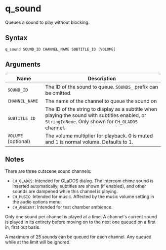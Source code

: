 # q_sound

Queues a sound to play without blocking.

## Syntax

```
q_sound SOUND_ID CHANNEL_NAME SUBTITLE_ID [VOLUME]
```

## Arguments

| Name                | Description                                                                                                                                         |
| ------------------- | --------------------------------------------------------------------------------------------------------------------------------------------------- |
| `SOUND_ID`          | The ID of the sound to queue. `SOUNDS_` prefix can be omitted.                                                                                      |
| `CHANNEL_NAME`      | The name of the channel to queue the sound on                                                                                                       |
| `SUBTITLE_ID`       | The ID of the string to display as a subtitle when playing the sound with subtitles enabled, or `StringIdNone`. Only shown for `CH_GLADOS` channel. |
| `VOLUME` (optional) | The volume multiplier for playback. 0 is muted and 1 is normal volume. Defaults to 1.                                                               |

## Notes

There are three cutscene sound channels:

* `CH_GLADOS`: Intended for GLaDOS dialog. The intercom chime sound is inserted
               automatically, subtitles are shown (if enabled), and other sounds
               are dampened while this channel is playing.
* `CH_MUSIC`: Intended for music. Affected by the music volume setting in the
              audio options menu.
* `CH_AMBIENT`: Intended for test chamber ambience.

Only one sound per channel is played at a time. A channel's current sound is
played in its entirety before moving on to the next one queued on a first in,
first out basis.

A maximum of 25 sounds can be queued for each channel. Any queued while at the
limit will be ignored.
